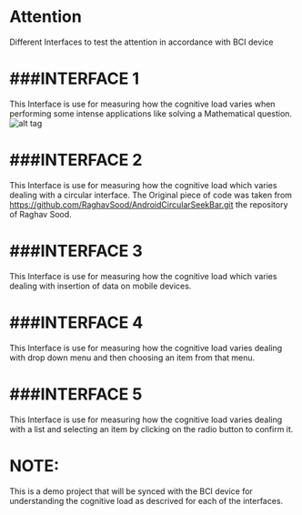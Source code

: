 Attention
=========

Different Interfaces to test the attention in accordance with BCI device

###INTERFACE 1
===============
This Interface is use for measuring how the cognitive load varies when performing some intense applications like solving
a Mathematical question.![alt tag](screenshot/interface1.png)


###INTERFACE 2
===============
This Interface is use for measuring how the cognitive load which varies dealing with a circular interface. The Original piece of code
was taken from <https://github.com/RaghavSood/AndroidCircularSeekBar.git> the repository of Raghav Sood. 

###INTERFACE 3
===============
This Interface is use for measuring how the cognitive load which varies dealing with insertion of data on mobile devices. 

###INTERFACE 4
===============
This Interface is use for measuring how the cognitive load varies dealing with drop down menu and then choosing an 
item from that menu.

###INTERFACE 5
===============
This Interface is use for measuring how the cognitive load varies dealing with a list and selecting an item by clicking on the 
radio button to confirm it. 


NOTE:
=====

This is a demo project that will be synced with the BCI device for understanding the cognitive load as descrived for each of the interfaces. 

